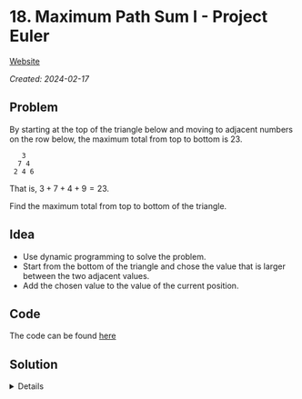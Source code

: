 # 18. Maximum Path Sum I - Project Euler

[Website](https://projecteuler.net/problem=18)

_Created: 2024-02-17_

## Problem

By starting at the top of the triangle below and moving to adjacent numbers on the row below, the maximum total from top to bottom is $23$.

```
   3
  7 4
 2 4 6
```

That is, $3 + 7 + 4 + 9 = 23$.

Find the maximum total from top to bottom of the triangle.

## Idea
- Use dynamic programming to solve the problem.
- Start from the bottom of the triangle and chose the value that is larger between the two adjacent values.
- Add the chosen value to the value of the current position.

## Code
The code can be found [here](https://github.com/slow-connect/project-euler/blob/main/018%20Maximum%20Path%20Sum%201/main.py)

## Solution
<details>
1074
</details>
